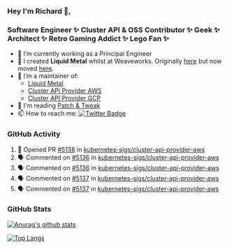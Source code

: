 ### Hey I'm Richard 👋, 

<h3 align="left">Software Engineer ✨ Cluster API & OSS Contributor ✨ Geek ✨ Architect ✨ Retro Gaming Addict ✨ Lego Fan ✨</h3>

- 🔭 I’m currently working as a Principal Engineer
- 📯 I created **Liquid Metal** whilst at Weaveworks. Originally [here](https://github.com/weaveworks-liquidmetal) but now moved [here](https://github.com/liquidmetal-dev).
- 👯 I’m a maintainer of:
  -  [Liquid Metal](https://github.com/liquidmetal-dev)
  -  [Cluster API Provider AWS](https://github.com/kubernetes-sigs/cluster-api-provider-aws)
  -  [Cluster API Provider GCP](https://github.com/kubernetes-sigs/cluster-api-provider-gcp)
- 💬 I'm reading [Patch & Tweak](https://bjooks.com/products/patch-tweak-exploring-modular-synthesis)
- 📫 How to reach me: [![Twitter Badge](https://img.shields.io/badge/-@fruit_case-00acee?style=flat&logo=Twitter&logoColor=white)](https://twitter.com/intent/follow?screen_name=fruit_case "Follow on Twitter")

### GitHub Activity 

<!--START_SECTION:activity-->
1. 💪 Opened PR [#5138](https://github.com/kubernetes-sigs/cluster-api-provider-aws/pull/5138) in [kubernetes-sigs/cluster-api-provider-aws](https://github.com/kubernetes-sigs/cluster-api-provider-aws)
2. 🗣 Commented on [#5136](https://github.com/kubernetes-sigs/cluster-api-provider-aws/pull/5136#issuecomment-2397303424) in [kubernetes-sigs/cluster-api-provider-aws](https://github.com/kubernetes-sigs/cluster-api-provider-aws)
3. 🗣 Commented on [#5136](https://github.com/kubernetes-sigs/cluster-api-provider-aws/pull/5136#issuecomment-2397301845) in [kubernetes-sigs/cluster-api-provider-aws](https://github.com/kubernetes-sigs/cluster-api-provider-aws)
4. 🗣 Commented on [#5137](https://github.com/kubernetes-sigs/cluster-api-provider-aws/pull/5137#issuecomment-2397299973) in [kubernetes-sigs/cluster-api-provider-aws](https://github.com/kubernetes-sigs/cluster-api-provider-aws)
5. 🗣 Commented on [#5137](https://github.com/kubernetes-sigs/cluster-api-provider-aws/pull/5137#issuecomment-2397293604) in [kubernetes-sigs/cluster-api-provider-aws](https://github.com/kubernetes-sigs/cluster-api-provider-aws)
<!--END_SECTION:activity-->

### GitHub Stats

[![Anurag's github stats](https://github-readme-stats.vercel.app/api?username=richardcase&count_private=true&show_icons=true)](https://github.com/anuraghazra/github-readme-stats)

[![Top Langs](https://github-readme-stats.vercel.app/api/top-langs/?username=richardcase&hide=html&layout=compact)](https://github.com/anuraghazra/github-readme-stats)

